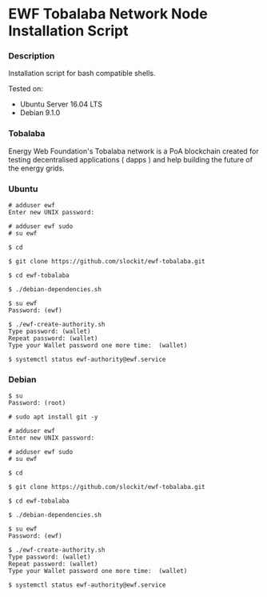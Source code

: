 # EWF Tobalaba Network Node Installation Script

### Description
Installation script for bash compatible shells.

Tested on:

 - Ubuntu Server 16.04 LTS
 - Debian 9.1.0

### Tobalaba
Energy Web Foundation's Tobalaba network is a PoA blockchain created for testing decentralised applications ( dapps ) and help building the future of the energy grids.

### Ubuntu
```
# adduser ewf
Enter new UNIX password:

# adduser ewf sudo
# su ewf

$ cd

$ git clone https://github.com/slockit/ewf-tobalaba.git

$ cd ewf-tobalaba

$ ./debian-dependencies.sh

$ su ewf
Password: (ewf)

$ ./ewf-create-authority.sh
Type password: (wallet)
Repeat password: (wallet)
Type your Wallet password one more time:  (wallet)

$ systemctl status ewf-authority@ewf.service
```
### Debian
```
$ su
Password: (root)

# sudo apt install git -y

# adduser ewf
Enter new UNIX password:

# adduser ewf sudo
# su ewf

$ cd

$ git clone https://github.com/slockit/ewf-tobalaba.git

$ cd ewf-tobalaba

$ ./debian-dependencies.sh

$ su ewf
Password: (ewf)

$ ./ewf-create-authority.sh
Type password: (wallet)
Repeat password: (wallet)
Type your Wallet password one more time:  (wallet)

$ systemctl status ewf-authority@ewf.service
```